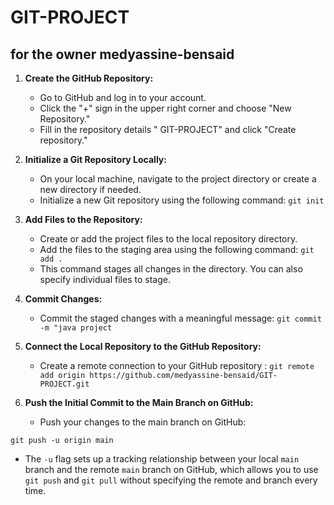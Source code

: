 # GIT-PROJECT
## for the owner **medyassine-bensaid**

1. **Create the GitHub Repository:**
   - Go to GitHub and log in to your account.
   - Click the "+" sign in the upper right corner and choose "New Repository."
   - Fill in the repository details " GIT-PROJECT" and click "Create repository."

2. **Initialize a Git Repository Locally:**
   - On your local machine, navigate to the project directory or create a new directory if needed.
   - Initialize a new Git repository using the following command:
     `git init`    

3. **Add Files to the Repository:**
   - Create or add the project files to the local repository directory.
   - Add the files to the staging area using the following command:
     `git add .`
   - This command stages all changes in the directory. You can also specify individual files to stage.

4. **Commit Changes:**
   - Commit the staged changes with a meaningful message:
  `git commit -m "java project`

5. **Connect the Local Repository to the GitHub Repository:**
   - Create a remote connection to your GitHub repository :
   `git remote add origin https://github.com/medyassine-bensaid/GIT-PROJECT.git`

6. **Push the Initial Commit to the Main Branch on GitHub:**
   - Push your changes to the main branch on GitHub:
 
`git push -u origin main`

   - The `-u` flag sets up a tracking relationship between your local `main` branch and the remote `main` branch on GitHub, which allows you to use `git push` and `git pull` without specifying the remote and branch every time.
